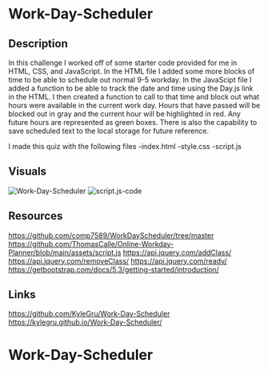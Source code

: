 # Work-Day-Scheduler

## Description
In this challenge I worked off of some starter code provided for me in HTML, CSS, and JavaScript. In the HTML file I added some more blocks of time to be able to schedule out normal 9-5 workday. In the JavaScipt file I added a function to be able to track the date and time using the Day.js link in the HTML. I then created a function to call to that time and block out what hours were available in the current work day. Hours that have passed will be blocked out in gray and the current hour will be highlighted in red. Any future hours are represented as green boxes. There is also the capability to save scheduled text to the local storage for future reference.

I made this quiz with the following files
-index.html
-style.css
-script.js

## Visuals
<img src="https://i.imgur.com/mle5O02.png" alt="Work-Day-Scheduler">
<img src="https://i.imgur.com/dVimX0b.png" alt="script.js-code">

## Resources
https://github.com/comp7589/WorkDayScheduler/tree/master
https://github.com/ThomasCalle/Online-Workday-Planner/blob/main/assets/script.js
https://api.jquery.com/addClass/
https://api.jquery.com/removeClass/
https://api.jquery.com/ready/
https://getbootstrap.com/docs/5.3/getting-started/introduction/

## Links
https://github.com/KyleGru/Work-Day-Scheduler
https://kylegru.github.io/Work-Day-Scheduler/
# Work-Day-Scheduler